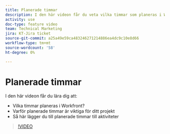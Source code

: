 ```yaml
---
title: Planerade timmar
description: I den här videon får du veta vilka timmar som planeras i Workfront, varför det är viktigt med planerade timmar i projektet och hur du lägger till planerade timmar i uppgifter
activity: use
doc-type: feature video
team: Technical Marketing
jira: KT-Jira ticket
source-git-commit: a25a49e59ca483246271214886ea4dc9c10e8d66
workflow-type: tm+mt
source-wordcount: '58'
ht-degree: 0%

---
```


# Planerade timmar

I den här videon får du lära dig att:

* Vilka timmar planeras i Workfront?
* Varför planerade timmar är viktiga för ditt projekt
* Så här lägger du till planerade timmar till aktiviteter

>[!VIDEO](https://video.tv.adobe.com/v/335090/?quality=12&learn=on)